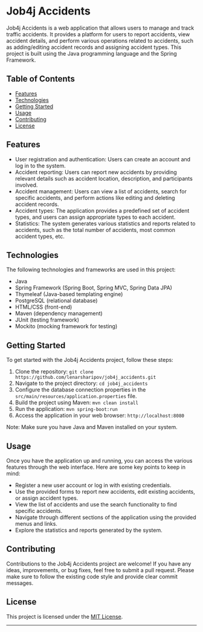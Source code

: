 <h1>Job4j Accidents</h1>
<p>Job4j Accidents is a web application that allows users to manage and track traffic accidents. It provides a platform for users to report accidents, view accident details, and perform various operations related to accidents, such as adding/editing accident records and assigning accident types. This project is built using the Java programming language and the Spring Framework.</p>
<h2>Table of Contents</h2>
<ul>
  <li><a href="#features">Features</a></li>
  <li><a href="#technologies">Technologies</a></li>
  <li><a href="#getting-started">Getting Started</a></li>
  <li><a href="#usage">Usage</a></li>
  <li><a href="#contributing">Contributing</a></li>
  <li><a href="#license">License</a></li>
</ul>
<h2>Features</h2>
<ul>
  <li>User registration and authentication: Users can create an account and log in to the system.</li>
  <li>Accident reporting: Users can report new accidents by providing relevant details such as accident location, description, and participants involved.</li>
  <li>Accident management: Users can view a list of accidents, search for specific accidents, and perform actions like editing and deleting accident records.</li>
  <li>Accident types: The application provides a predefined set of accident types, and users can assign appropriate types to each accident.</li>
  <li>Statistics: The system generates various statistics and reports related to accidents, such as the total number of accidents, most common accident types, etc.</li>
</ul>
<h2>Technologies</h2>
<p>The following technologies and frameworks are used in this project:</p>
<ul>
  <li>Java</li>
  <li>Spring Framework (Spring Boot, Spring MVC, Spring Data JPA)</li>
  <li>Thymeleaf (Java-based templating engine)</li>
  <li>PostgreSQL (relational database)</li>
  <li>HTML/CSS (front-end)</li>
  <li>Maven (dependency management)</li>
  <li>JUnit (testing framework)</li>
  <li>Mockito (mocking framework for testing)</li>
</ul>
<h2>Getting Started</h2>
<p>To get started with the Job4j Accidents project, follow these steps:</p>
<ol>
  <li>Clone the repository: <code>git clone https://github.com/lenarsharipov/job4j_accidents.git</code></li>
  <li>Navigate to the project directory: <code>cd job4j_accidents</code></li>
  <li>Configure the database connection properties in the <code>src/main/resources/application.properties</code> file.</li>
  <li>Build the project using Maven: <code>mvn clean install</code></li>
  <li>Run the application: <code>mvn spring-boot:run</code></li>
  <li>Access the application in your web browser: <code>http://localhost:8080</code></li>
</ol>
<p>Note: Make sure you have Java and Maven installed on your system.</p>
<h2>Usage</h2>
<p>Once you have the application up and running, you can access the various features through the web interface. Here are some key points to keep in mind:</p>
<ul>
  <li>Register a new user account or log in with existing credentials.</li>
  <li>Use the provided forms to report new accidents, edit existing accidents, or assign accident types.</li>
  <li>View the list of accidents and use the search functionality to find specific accidents.</li>
  <li>Navigate through different sections of the application using the provided menus and links.</li>
  <li>Explore the statistics and reports generated by the system.</li>


</ul>
<h2>Contributing</h2>
<p>Contributions to the Job4j Accidents project are welcome! If you have any ideas, improvements, or bug fixes, feel free to submit a pull request. Please make sure to follow the existing code style and provide clear commit messages.</p>
<h2>License</h2>
<p>This project is licensed under the <a href="LICENSE">MIT License</a>.</p>
<hr>
